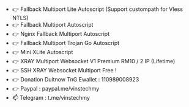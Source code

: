 - 👉 Fallback Multiport Lite Autoscript (Support custompath for Vless NTLS)
- 👉 Fallback Multiport Autoscript
- 👉 Nginx Fallback Multiport Autoscript
- 👉 Fallback Multiport Trojan Go Autoscript
- 👉 Mini XLite Autoscript
- 👉 XRAY Multiport Websocket V1 Premium RM10 / 2 IP (Lifetime)
- 👉 SSH XRAY Websocket Multiport Free !
- 👉 Donation Duitnow TnG Ewallet : 110989008923 
- 👉 Paypal : paypal.me/vinstechmy
- 📫 Telegram : t.me/vinstechmy

